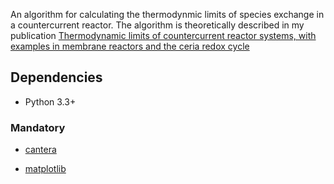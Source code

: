 An algorithm for calculating the thermodynmic limits of species exchange in a countercurrent reactor. The algorithm is theoretically described in my publication [Thermodynamic limits of countercurrent reactor systems, with examples in membrane reactors and the ceria redox cycle](https://doi.org/10.1039/C8CP07077F )



Dependencies
------------

- Python 3.3+

### Mandatory

- [cantera](https://cantera.org/)

- [matplotlib](http://matplotlib.sourceforge.net)
